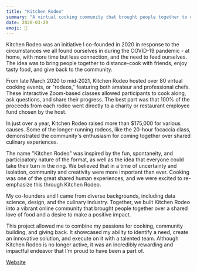 ```yaml
---
title: "Kitchen Rodeo"
summary: "A virtual cooking community that brought people together to cook, eat, and give back during the pandemic."
date: 2020-03-20
emoji: 🐴
---
```


Kitchen Rodeo was an initiative I co-founded in 2020 in response to the circumstances we all found ourselves in during the COVID-19 pandemic - at home, with more time but less connection, and the need to feed ourselves. The idea was to bring people together to distance-cook with friends, enjoy tasty food, and give back to the community.

From late March 2020 to mid-2021, Kitchen Rodeo hosted over 80 virtual cooking events, or "rodeos," featuring both amateur and professional chefs. These interactive Zoom-based classes allowed participants to cook along, ask questions, and share their progress. The best part was that 100% of the proceeds from each rodeo went directly to a charity or restaurant employee fund chosen by the host.

In just over a year, Kitchen Rodeo raised more than $175,000 for various causes. Some of the longer-running rodeos, like the 20-hour focaccia class, demonstrated the community's enthusiasm for coming together over shared culinary experiences.

The name "Kitchen Rodeo" was inspired by the fun, spontaneity, and participatory nature of the format, as well as the idea that everyone could take their turn in the ring. We believed that in a time of uncertainty and isolation, community and creativity were more important than ever. Cooking was one of the great shared human experiences, and we were excited to re-emphasize this through Kitchen Rodeo.

My co-founders and I came from diverse backgrounds, including data science, design, and the culinary industry. Together, we built Kitchen Rodeo into a vibrant online community that brought people together over a shared love of food and a desire to make a positive impact.

This project allowed me to combine my passions for cooking, community building, and giving back. It showcased my ability to identify a need, create an innovative solution, and execute on it with a talented team. Although Kitchen Rodeo is no longer active, it was an incredibly rewarding and impactful endeavor that I'm proud to have been a part of.

[Website](https://kitchen.rodeo)
